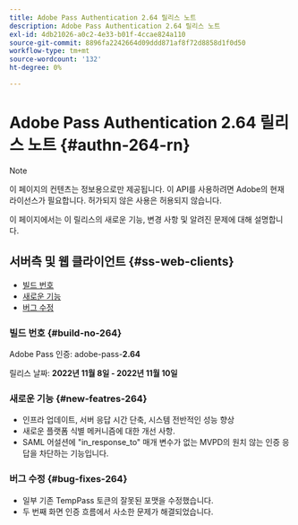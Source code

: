 ```yaml
---
title: Adobe Pass Authentication 2.64 릴리스 노트
description: Adobe Pass Authentication 2.64 릴리스 노트
exl-id: 4db21026-a0c2-4e33-b01f-4ccae824a110
source-git-commit: 8896fa2242664d09ddd871af8f72d8858d1f0d50
workflow-type: tm+mt
source-wordcount: '132'
ht-degree: 0%

---
```


# Adobe Pass Authentication 2.64 릴리스 노트 {#authn-264-rn}

>[!NOTE]
>
>이 페이지의 컨텐츠는 정보용으로만 제공됩니다. 이 API를 사용하려면 Adobe의 현재 라이선스가 필요합니다. 허가되지 않은 사용은 허용되지 않습니다.

이 페이지에서는 이 릴리스의 새로운 기능, 변경 사항 및 알려진 문제에 대해 설명합니다.

## 서버측 및 웹 클라이언트 {#ss-web-clients}

* [빌드 번호](#build-no-264)
* [새로운 기능](#new-featres-264)
* [버그 수정](#bug-fixes-264)

### 빌드 번호 {#build-no-264}

Adobe Pass 인증: adobe-pass-**2.64**

릴리스 날짜: **2022년 11월 8일 - 2022년 11월 10일**

### 새로운 기능 {#new-featres-264}

* 인프라 업데이트, 서버 응답 시간 단축, 시스템 전반적인 성능 향상
* 새로운 플랫폼 식별 메커니즘에 대한 개선 사항.
* SAML 어설션에 &quot;in_response_to&quot; 매개 변수가 없는 MVPD의 원치 않는 인증 응답을 차단하는 기능입니다.

### 버그 수정 {#bug-fixes-264}

* 일부 기존 TempPass 토큰의 잘못된 포맷을 수정했습니다.
* 두 번째 화면 인증 흐름에서 사소한 문제가 해결되었습니다.
